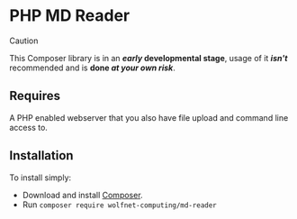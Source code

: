 # PHP MD Reader  
  
> [!CAUTION]
> This Composer library is in an **_early_ developmental stage**, usage of it ***isn't*** recommended and is **done _at your own risk_**.  
  
## Requires  
A PHP enabled webserver that you also have file upload and command line access to.  
   
## Installation  
To install simply:  
 - Download and install [Composer](https://getcomposer.org/download/).  
 - Run `composer require wolfnet-computing/md-reader`  
